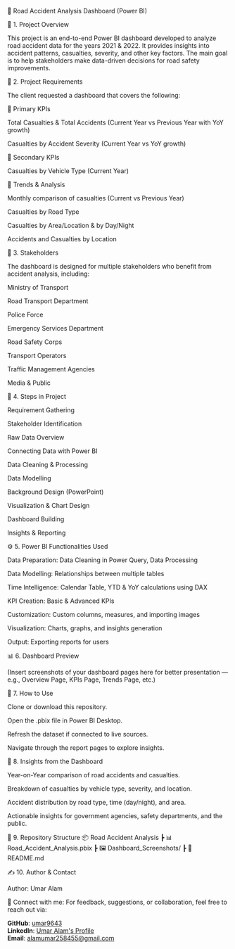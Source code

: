🚦 Road Accident Analysis Dashboard (Power BI)

📌 1. Project Overview

This project is an end-to-end Power BI dashboard developed to analyze road accident data for the years 2021 & 2022.
It provides insights into accident patterns, casualties, severity, and other key factors. The main goal is to help stakeholders make data-driven decisions for road safety improvements.

🎯 2. Project Requirements

The client requested a dashboard that covers the following:

🔹 Primary KPIs

Total Casualties & Total Accidents (Current Year vs Previous Year with YoY growth)

Casualties by Accident Severity (Current Year vs YoY growth)

🔹 Secondary KPIs

Casualties by Vehicle Type (Current Year)

🔹 Trends & Analysis

Monthly comparison of casualties (Current vs Previous Year)

Casualties by Road Type

Casualties by Area/Location & by Day/Night

Accidents and Casualties by Location

👥 3. Stakeholders

The dashboard is designed for multiple stakeholders who benefit from accident analysis, including:

Ministry of Transport

Road Transport Department

Police Force

Emergency Services Department

Road Safety Corps

Transport Operators

Traffic Management Agencies

Media & Public

🔑 4. Steps in Project

Requirement Gathering

Stakeholder Identification

Raw Data Overview

Connecting Data with Power BI

Data Cleaning & Processing

Data Modelling

Background Design (PowerPoint)

Visualization & Chart Design

Dashboard Building

Insights & Reporting

⚙️ 5. Power BI Functionalities Used

Data Preparation: Data Cleaning in Power Query, Data Processing

Data Modelling: Relationships between multiple tables

Time Intelligence: Calendar Table, YTD & YoY calculations using DAX

KPI Creation: Basic & Advanced KPIs

Customization: Custom columns, measures, and importing images

Visualization: Charts, graphs, and insights generation

Output: Exporting reports for users

📊 6. Dashboard Preview

(Insert screenshots of your dashboard pages here for better presentation — e.g., Overview Page, KPIs Page, Trends Page, etc.)

🚀 7. How to Use

Clone or download this repository.

Open the .pbix file in Power BI Desktop.

Refresh the dataset if connected to live sources.

Navigate through the report pages to explore insights.

📌 8. Insights from the Dashboard

Year-on-Year comparison of road accidents and casualties.

Breakdown of casualties by vehicle type, severity, and location.

Accident distribution by road type, time (day/night), and area.

Actionable insights for government agencies, safety departments, and the public.

📂 9. Repository Structure
📦 Road Accident Analysis
 ┣ 📊 Road_Accident_Analysis.pbix
 ┣ 🖼️ Dashboard_Screenshots/
 ┣ 📄 README.md

 ✍️ 10. Author & Contact

Author: Umar Alam

🔗 Connect with me:
For feedback, suggestions, or collaboration, feel free to reach out via:  

**GitHub**: [umar9643](https://github.com/umar9643)  
**LinkedIn**: [Umar Alam's Profile](https://www.linkedin.com/in/umar-alam-a1b2c3)  
**Email**: [alamumar258455@gmail.com](mailto:alamumar258455@gmail.com)
